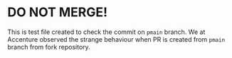 # DO NOT MERGE!

This is test file created to check the commit on `pmain`
branch. We at Accenture observed the strange behaviour when PR
is created from `pmain` branch from fork repository.
